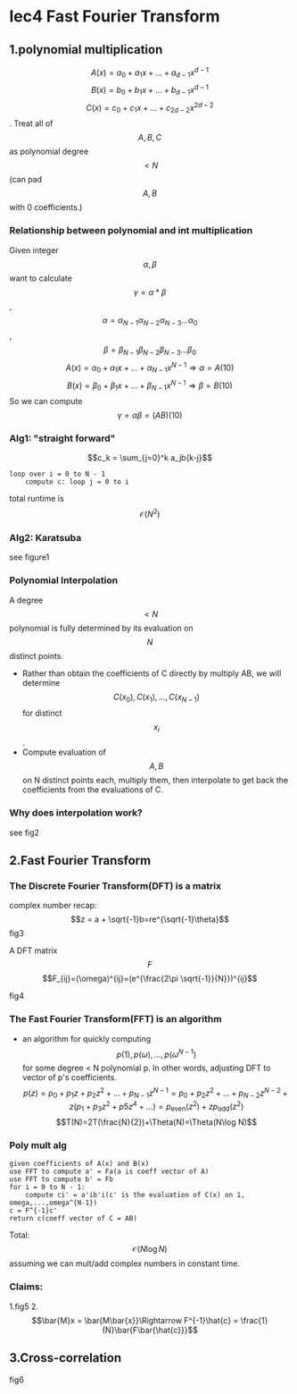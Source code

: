 # lec4 Fast Fourier Transform

## 1.polynomial multiplication
$$A(x)=a_0 + a_1x + \dots + a_{d-1}x^{d-1}$$
$$B(x)=b_0 + b_1x + \dots + b_{d-1}x^{d-1}$$
$$C(x)=c_0 + c_1x + \dots + c_{2d-2}x^{2d-2}$$.
Treat all of $$A,B,C$$ as polynomial degree $$< N$$(can pad $$A,B$$ with 0 coefficients.)
### Relationship between polynomial and int multiplication
Given integer $$\alpha, \beta $$ want to calculate $$\gamma = \alpha * \beta$$,$$\alpha = \alpha_{N-1}\alpha_{N-2}
\alpha_{N-3}\dots
\alpha_0$$,
$$\beta = \beta_{N-1}\beta_{N-2}
\beta_{N-3}\dots
\beta_0$$
$$A(x)=\alpha_0 + \alpha_1x + \dots + \alpha_{N-1}x^{N-1}\Rightarrow \alpha = A(10)$$
$$B(x)=\beta_0 + \beta_1x + \dots + \beta_{N-1}x^{N-1} \Rightarrow \beta = B(10)$$
So we can compute $$\gamma = \alpha \beta = (AB)(10)$$

### Alg1: "straight forward"

$$c_k = \sum_{j=0}^k a_jb{k-j}$$
```text
loop over i = 0 to N - 1
    compute c: loop j = 0 to i
```
total runtime is $$\mathcal O(N^2)$$

### Alg2: Karatsuba

see figure1

### Polynomial Interpolation

A degree $$< N$$ polynomial is fully determined by its evaluation on $$N$$ distinct points.  
* Rather than obtain the coefficients of C directly by multiply AB, we will determine $$C(x_0),C(x_1),\dots,C(x_{N-1})$$ for distinct $$x_i$$.
* Compute evaluation of $$A,B$$ on N distinct points each, multiply them, then interpolate to get back the coefficients from the evaluations of C. 
  
### Why does interpolation work?
see fig2 

## 2.Fast Fourier Transform

### The Discrete Fourier Transform(DFT) is a matrix

complex number recap: $$z = a + \sqrt{-1}b=re^{\sqrt{-1}\theta}$$
fig3

A DFT matrix $$F$$
$$F_{ij}=(\omega)^{ij}=(e^{\frac{2\pi \sqrt{-1}}{N}})^{ij}$$

fig4

### The Fast Fourier Transform(FFT) is an algorithm

* an algorithm for quickly computing $$p(1),p(\omega),\dots,p(\omega^{N-1})$$ for some degree < N polynomial p. In other words, adjusting DFT to vector of p's coefficients.
$$p(z)=p_0 + p_1 z + p_2 z^2 + \dots + p_{N-1}z^{N-1}=p_0+p_2z^2 + \dots + p_{N-2}z^{N-2} + z(p_1 + p_3z^2 + p5z^4 + \dots) = p_{\text{even}}(z^2) + zp_{\text{odd}}(z^2)$$
$$T(N)=2T(\frac{N}{2})+\Theta(N)=\Theta(N\log N)$$

### Poly mult alg
```text
given coefficients of A(x) and B(x)
use FFT to compute a' = Fa(a is coeff vector of A)
use FFT to compute b' = Fb
for i = 0 to N - 1:
    compute ci' = a'ib'i(c' is the evaluation of C(x) on 1, omega,...,omega^{N-1})
c = F^{-1}c'
return c(coeff vector of C = AB)   
```
Total:$$\mathcal{O}(N\log N)$$ assuming we can mult/add complex numbers in constant time.

### Claims:

1.fig5
2.$$\bar{M}x = \bar{M\bar{x}}\Rightarrow F^{-1}\hat{c} = \frac{1}{N}\bar{F\bar{\hat{c}}}$$

## 3.Cross-correlation
fig6
